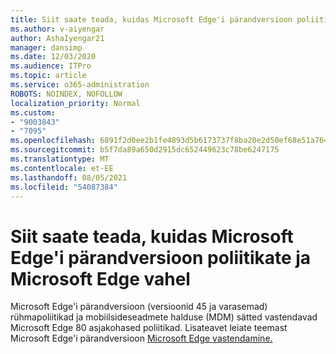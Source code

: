```yaml
---
title: Siit saate teada, kuidas Microsoft Edge'i pärandversioon poliitikate ja Microsoft Edge vahel
ms.author: v-aiyengar
author: AshaIyengar21
manager: dansimp
ms.date: 12/03/2020
ms.audience: ITPro
ms.topic: article
ms.service: o365-administration
ROBOTS: NOINDEX, NOFOLLOW
localization_priority: Normal
ms.custom:
- "9003843"
- "7095"
ms.openlocfilehash: 6891f2d0ee2b1fe4893d5b6173737f8ba20e2d50ef68e51a764e5f9f1fc7f790
ms.sourcegitcommit: b5f7da89a650d2915dc652449623c78be6247175
ms.translationtype: MT
ms.contentlocale: et-EE
ms.lasthandoff: 08/05/2021
ms.locfileid: "54087384"
---
```

# <a name="learn-about-mapping-between-microsoft-edge-legacy-policies-and-microsoft-edge-policies"></a>Siit saate teada, kuidas Microsoft Edge'i pärandversioon poliitikate ja Microsoft Edge vahel

Microsoft Edge'i pärandversioon (versioonid 45 ja varasemad) rühmapoliitikad ja mobiilsideseadmete halduse (MDM) sätted vastendavad Microsoft Edge 80 asjakohased poliitikad. Lisateavet leiate teemast Microsoft Edge'i pärandversioon [Microsoft Edge vastendamine.](https://go.microsoft.com/fwlink/?linkid=2141665)